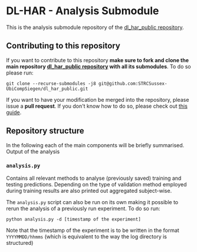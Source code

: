 # DL-HAR - Analysis Submodule

This is the analysis submodule repository of the [dl_har_public repository](https://github.com/STRCSussex-UbiCompSiegen/dl_har_public).

## Contributing to this repository

If you want to contribute to this repository **make sure to fork and clone the main repository [dl_har_public repository](https://github.com/STRCSussex-UbiCompSiegen/dl_har_public) with all its submodules**. To do so please run:

```
git clone --recurse-submodules -j8 git@github.com:STRCSussex-UbiCompSiegen/dl_har_public.git
```
If you want to have your modification be merged into the repository, please issue a **pull request**. If you don't know how to do so, please check out [this guide](https://jarv.is/notes/how-to-pull-request-fork-github/).

## Repository structure
In the following each of the main components will be briefly summarised. Output of the analysis 

### ```analysis.py```
Contains all relevant methods to analyse (previously saved) training and testing predictions. Depending on the type of validation method employed during training results are also printed out aggregated subject-wise.

The ```analysis.py``` script can also be run on its own making it possible to rerun the analysis of a previously run experiment. To do so run:

```python analysis.py -d [timestamp of the experiment]```

Note that the timestamp of the experiment is to be written in the format ```YYYYMMDD/hhmms``` (which is equivalent to the way the log directory is structured)
